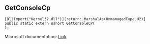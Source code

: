 ## GetConsoleCp

```
[DllImport("Kernel32.dll")][return: MarshalAs(UnmanagedType.U2)]
public static extern ushort GetConsoleCP(
);
```

Microsoft documentation: [Link](https://docs.microsoft.com/en-us/windows/console/getconsolecp)

